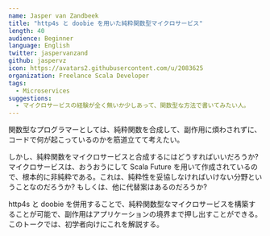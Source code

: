 ```yaml
---
name: Jasper van Zandbeek
title: "http4s と doobie を用いた純粋関数型マイクロサービス"
length: 40
audience: Beginner
language: English
twitter: jaspervanzand
github: jaspervz
icon: https://avatars2.githubusercontent.com/u/2083625
organization: Freelance Scala Developer
tags:
  - Microservices
suggestions:
  - マイクロサービスの経験が全く無いか少しあって、関数型な方法で書いてみたい人。
---
```

関数型なプログラマーとしては、純粋関数を合成して、副作用に煩わされずに、コードで何が起こっているのかを筋道立てて考えたい。

しかし、純粋関数をマイクロサービスと合成するにはどうすればいいだろうか? マイクロサービスは、おうおうにして Scala Future を用いて作成されているので、根本的に非純粋である。これは、純粋性を妥協しなければいけない分野ということなのだろうか? もしくは、他に代替案はあるのだろうか?

http4s と doobie を併用することで、純粋関数型なマイクロサービスを構築することが可能で、副作用はアプリケーションの境界まで押し出すことができる。このトークでは、初学者向けにこれを解説する。

